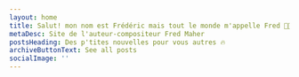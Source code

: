 ```yaml
---
layout: home
title: Salut! mon nom est Frédéric mais tout le monde m'appelle Fred 👨‍🎤
metaDesc: Site de l'auteur-compositeur Fred Maher
postsHeading: Des p'tites nouvelles pour vous autres 🔥
archiveButtonText: See all posts
socialImage: ''
---
```

